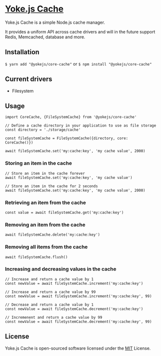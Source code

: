 # [Yoke.js Cache](https://github.com/yokejs/core-cache)

Yoke.js Cache is a simple Node.js cache manager.

It provides a uniform API across cache drivers and will in the future support Redis,
Memcached, database and more.

## Installation

`$ yarn add "@yokejs/core-cache"`
or
`$ npm install "@yokejs/core-cache"`

## Current drivers

* Filesystem

## Usage

```
import CoreCache, {FileSystemCache} from '@yokejs/core-cache'

// Define a cache directory in your application to use as file storage
const directory = './storage/cache'

const fileSystemCache = FileSystemCache({directory, core: CoreCache()})

await fileSystemCache.set('my:cache:key', 'my cache value', 2000)
```

### Storing an item in the cache

```
// Store an item in the cache forever
await fileSystemCache.set('my:cache:key', 'my cache value')

// Store an item in the cache for 2 seconds
await fileSystemCache.set('my:cache:key', 'my cache value', 2000)
```

### Retrieving an item from the cache

```
const value = await fileSystemCache.get('my:cache:key')
```

### Removing an item from the cache

```
await fileSystemCache.delete('my:cache:key')
```

### Removing all items from the cache

```
await fileSystemCache.flush()
```

### Increasing and decreasing values in the cache
```
// Increase and return a cache value by 1
const newValue = await fileSystemCache.increment('my:cache:key')

// Increase and return a cache value by 99
const newValue = await fileSystemCache.increment('my:cache:key', 99)

// Decrease and return a cache value by 1
const newValue = await fileSystemCache.decrement('my:cache:key')

// Incremenent and return a cache value by 99
const newValue = await fileSystemCache.decrement('my:cache:key', 99)
```

## License
Yoke.js Cache is open-sourced software licensed under the
 [MIT](https://opensource.org/licenses/MIT) License.
